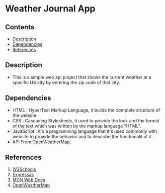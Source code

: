 # Weather Journal App

## Contents

* [Description](#description)
* [Dependencies](#dependencies)
* [References](#references)

## Description

- This is a simple web api project that shows the current weather at a specific US city by entering the zip code of that city.

## Dependencies

- HTML : HyperText Markup Language, it builds the complete structure of the website.
- CSS  : Cascading Stylesheets, it used to provide the look and the format of the text which was written by the markup language "HTML".
- JavaScript : it's a programming language that it's used commonly with website to provide the behavior and to describe the functionalit of it.
- API From OpenWeatherMap.


## References

1. [W3Schools](https://w3schools.com)
2. [ExpressJs](https://expressjs.com)
3. [MDN Web Docs](https://developer.mozilla.org/ar/docs/Web/CSS)
4. [OpenWeatherMap](https://openweathermap.org/current)
